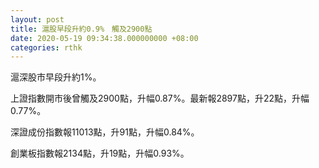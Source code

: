 ```yaml
---
layout: post
title: 滬股早段升約0.9%　觸及2900點
date: 2020-05-19 09:34:38.000000000 +08:00
categories: rthk
---
```


滬深股市早段升約1%。

上證指數開市後曾觸及2900點，升幅0.87%。最新報2897點，升22點，升幅0.77%。

深證成份指數報11013點，升91點，升幅0.84%。

創業板指數報2134點，升19點，升幅0.93%。
